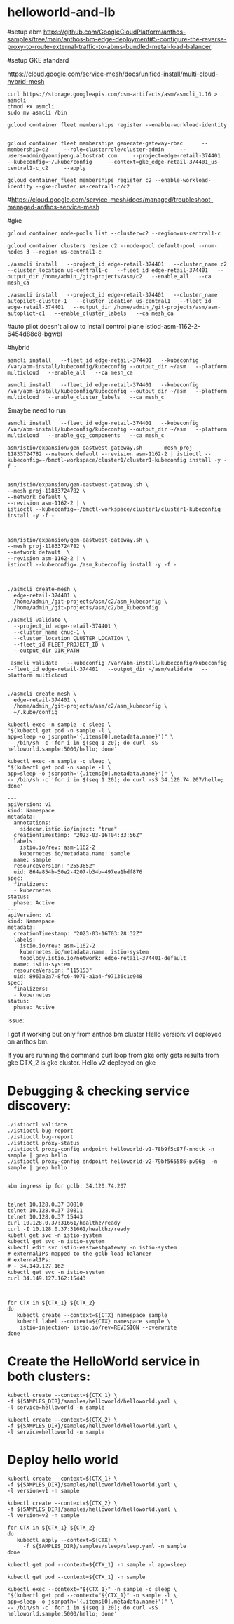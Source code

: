 # helloworld-and-lb

#setup abm https://github.com/GoogleCloudPlatform/anthos-samples/tree/main/anthos-bm-edge-deployment#5-configure-the-reverse-proxy-to-route-external-traffic-to-abms-bundled-metal-load-balancer

#setup GKE standard


https://cloud.google.com/service-mesh/docs/unified-install/multi-cloud-hybrid-mesh

    curl https://storage.googleapis.com/csm-artifacts/asm/asmcli_1.16 > asmcli
    chmod +x asmcli
    sudo mv asmcli /bin

    gcloud container fleet memberships register --enable-workload-identity


    gcloud container fleet memberships generate-gateway-rbac      --membership=c2     --role=clusterrole/cluster-admin     --users=admin@yannipeng.altostrat.com     --project=edge-retail-374401     --kubeconfig=~/.kube/config     --context=gke_edge-retail-374401_us-central1-c_c2     --apply

    gcloud container fleet memberships register c2 --enable-workload-identity --gke-cluster us-central1-c/c2

#https://cloud.google.com/service-mesh/docs/managed/troubleshoot-managed-anthos-service-mesh

#gke
   
    gcloud container node-pools list --cluster=c2 --region=us-central1-c
    
    gcloud container clusters resize c2 --node-pool default-pool --num-nodes 3 --region us-central1-c

    ./asmcli install   --project_id edge-retail-374401   --cluster_name c2  --cluster_location us-central1-c   --fleet_id edge-retail-374401   --output_dir /home/admin_/git-projects/asm/c2   --enable_all   --ca mesh_ca

    ./asmcli install   --project_id edge-retail-374401   --cluster_name autopilot-cluster-1   --cluster_location us-central1   --fleet_id edge-retail-374401   --output_dir /home/admin_/git-projects/asm/asm-autopliot-c1   --enable_cluster_labels   --ca mesh_ca

#auto pilot doesn't allow to install control plane istiod-asm-1162-2-6454d88c8-bgwbl

#hybrid
 
    asmcli install   --fleet_id edge-retail-374401   --kubeconfig /var/abm-install/kubeconfig/kubeconfig --output_dir ~/asm   --platform multicloud   --enable_all   --ca mesh_ca

    asmcli install   --fleet_id edge-retail-374401   --kubeconfig /var/abm-install/kubeconfig/kubeconfig --output_dir ~/asm   --platform multicloud   --enable_cluster_labels   --ca mesh_c


$maybe need to run 
   
    asmcli install   --fleet_id edge-retail-374401   --kubeconfig /var/abm-install/kubeconfig/kubeconfig --output_dir ~/asm   --platform multicloud   --enable_gcp_components   --ca mesh_c

    asm/istio/expansion/gen-eastwest-gateway.sh     --mesh proj-11833724782 --network default --revision asm-1162-2 | istioctl --kubeconfig=~/bmctl-workspace/cluster1/cluster1-kubeconfig install -y -f -


    asm/istio/expansion/gen-eastwest-gateway.sh \
    --mesh proj-11833724782 \
    --network default \
    --revision asm-1162-2 | \
    istioctl --kubeconfig=~/bmctl-workspace/cluster1/cluster1-kubeconfig install -y -f -



    asm/istio/expansion/gen-eastwest-gateway.sh \
    --mesh proj-11833724782 \
    --network default  \
    --revision asm-1162-2 | \
    istioctl --kubeconfig=./asm_kubeconfig install -y -f -



    ./asmcli create-mesh \
      edge-retail-374401 \
      /home/admin_/git-projects/asm/c2/asm_kubeconfig \
      /home/admin_/git-projects/asm/c2/bm_kubeconfig

    ./asmcli validate \
      --project_id edge-retail-374401 \
      --cluster_name cnuc-1 \
      --cluster_location CLUSTER_LOCATION \
      --fleet_id FLEET_PROJECT_ID \
      --output_dir DIR_PATH

     asmcli validate   --kubeconfig /var/abm-install/kubeconfig/kubeconfig   --fleet_id edge-retail-374401   --output_dir ~/asm/validate   --platform multicloud


    ./asmcli create-mesh \
      edge-retail-374401 \
      /home/admin_/git-projects/asm/c2/asm_kubeconfig \
      ~/.kube/config

    kubectl exec -n sample -c sleep \
    "$(kubectl get pod -n sample -l \
    app=sleep -o jsonpath='{.items[0].metadata.name}')" \
    -- /bin/sh -c 'for i in $(seq 1 20); do curl -sS helloworld.sample:5000/hello; done'

    kubectl exec -n sample -c sleep \
    "$(kubectl get pod -n sample -l \
    app=sleep -o jsonpath='{.items[0].metadata.name}')" \
    -- /bin/sh -c 'for i in $(seq 1 20); do curl -sS 34.120.74.207/hello; done'

```
---
apiVersion: v1
kind: Namespace
metadata:
  annotations:
    sidecar.istio.io/inject: "true"
  creationTimestamp: "2023-03-16T04:33:56Z"
  labels:
    istio.io/rev: asm-1162-2
    kubernetes.io/metadata.name: sample
  name: sample
  resourceVersion: "2553652"
  uid: 864a854b-50e2-4207-b34b-497ea1bdf876
spec:
  finalizers:
  - kubernetes
status:
  phase: Active
---
apiVersion: v1
kind: Namespace
metadata:
  creationTimestamp: "2023-03-16T03:28:32Z"
  labels:
    istio.io/rev: asm-1162-2
    kubernetes.io/metadata.name: istio-system
    topology.istio.io/network: edge-retail-374401-default
  name: istio-system
  resourceVersion: "115153"
  uid: 8963a2a7-8fc6-4070-a1a4-f97136c1c948
spec:
  finalizers:
  - kubernetes
status:
  phase: Active
```


issue:

I got it working but only from anthos bm cluster Hello version: v1 deployed on anthos bm.

If you are running the command curl loop from gke only gets results from gke CTX_2 is gke cluster. Hello v2 deployed on gke


# Debugging & checking service discovery:

    ./istioctl validate
    ./istioctl bug-report
    ./istioctl bug-report
    ./istioctl proxy-status
    ./istioctl proxy-config endpoint helloworld-v1-78b9f5c87f-nndtk -n sample | grep hello
    ./istioctl proxy-config endpoint helloworld-v2-79bf565586-pv96g  -n sample | grep hello
  

    abm ingress ip for gclb: 34.120.74.207


    telnet 10.128.0.37 30810
    telnet 10.128.0.37 30811
    telnet 10.128.0.37 15443
    curl 10.128.0.37:31661/healthz/ready
    curl -I 10.128.0.37:31661/healthz/ready
    kubetl get svc -n istio-system
    kubectl get svc -n istio-system
    kubectl edit svc istio-eastwestgateway -n istio-system
    # externalIPs mapped to the gclb load balancer
    # externalIPs:
    # - 34.149.127.162
    kubectl get svc -n istio-system
    curl 34.149.127.162:15443



    for CTX in ${CTX_1} ${CTX_2}
    do
       kubectl create --context=${CTX} namespace sample
       kubectl label --context=${CTX} namespace sample \
        istio-injection- istio.io/rev=REVISION --overwrite
    done


# Create the HelloWorld service in both clusters:


    kubectl create --context=${CTX_1} \
    -f ${SAMPLES_DIR}/samples/helloworld/helloworld.yaml \
    -l service=helloworld -n sample

    kubectl create --context=${CTX_2} \
    -f ${SAMPLES_DIR}/samples/helloworld/helloworld.yaml \
    -l service=helloworld -n sample
    
# Deploy hello world

    kubectl create --context=${CTX_1} \
    -f ${SAMPLES_DIR}/samples/helloworld/helloworld.yaml \
    -l version=v1 -n sample

    kubectl create --context=${CTX_2} \
    -f ${SAMPLES_DIR}/samples/helloworld/helloworld.yaml \
    -l version=v2 -n sample
  
    for CTX in ${CTX_1} ${CTX_2}
    do
       kubectl apply --context=${CTX} \
         -f ${SAMPLES_DIR}/samples/sleep/sleep.yaml -n sample
    done

    kubectl get pod --context=${CTX_1} -n sample -l app=sleep
  
    kubectl get pod --context=${CTX_1} -n sample
  
    kubectl exec --context="${CTX_1}" -n sample -c sleep \
    "$(kubectl get pod --context="${CTX_1}" -n sample -l \
    app=sleep -o jsonpath='{.items[0].metadata.name}')" \
    -- /bin/sh -c 'for i in $(seq 1 20); do curl -sS helloworld.sample:5000/hello; done'

